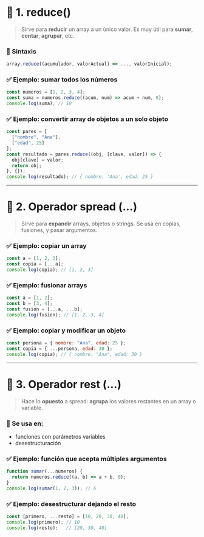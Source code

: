 # **🧠 1. reduce()**

> Sirve para **reducir** un array a un único valor. Es muy útil para **sumar**, **contar**, **agrupar**, etc.

### 📘 Sintaxis

```js
array.reduce((acumulador, valorActual) => ..., valorInicial);
```

### ✅ Ejemplo: sumar todos los números

```js
const numeros = [1, 2, 3, 4];
const suma = numeros.reduce((acum, num) => acum + num, 0);
console.log(suma); // 10
```

### ✅ Ejemplo: convertir array de objetos a un solo objeto

```js
const pares = [
  ["nombre", "Ana"],
  ["edad", 25]
];
const resultado = pares.reduce((obj, [clave, valor]) => {
  obj[clave] = valor;
  return obj;
}, {});
console.log(resultado); // { nombre: 'Ana', edad: 25 }
```

---

# **🧩 2. Operador** **spread (...)**

> Sirve para **expandir** arrays, objetos o strings. Se usa en copias, fusiones, y pasar argumentos.

### ✅ Ejemplo: copiar un array

```js
const a = [1, 2, 3];
const copia = [...a];
console.log(copia); // [1, 2, 3]
```

### ✅ Ejemplo: fusionar arrays

```js
const a = [1, 2];
const b = [3, 4];
const fusion = [...a, ...b];
console.log(fusion); // [1, 2, 3, 4]
```

### ✅ Ejemplo: copiar y modificar un objeto

```js
const persona = { nombre: "Ana", edad: 25 };
const copia = { ...persona, edad: 30 };
console.log(copia); // { nombre: "Ana", edad: 30 }
```

---

# **🧱 3. Operador** **rest (...)**


> Hace lo **opuesto** a spread: **agrupa** los valores restantes en un array o variable.

### **📘 Se usa en:**

- funciones con parámetros variables
- desestructuración  

### **✅ Ejemplo: función que acepta múltiples argumentos**

```js
function sumar(...numeros) {
  return numeros.reduce((a, b) => a + b, 0);
}
console.log(sumar(1, 2, 3)); // 6
```

### **✅ Ejemplo: desestructurar dejando el resto**

```js
const [primero, ...resto] = [10, 20, 30, 40];
console.log(primero); // 10
console.log(resto);   // [20, 30, 40]
```
